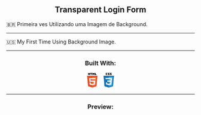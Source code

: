 <h2 align="center">Transparent Login Form</h2>


🇧🇷 Primeira ves Utilizando uma Imagem de Background.

---

🇺🇸 My First Time Using Background Image.

---
<h3 align="center">Built With:</h3>

<div align="center">
  <img src="https://raw.githubusercontent.com/devicons/devicon/master/icons/html5/html5-original-wordmark.svg" alt="html5" width="40" height="40"/> 
  <img src="https://raw.githubusercontent.com/devicons/devicon/master/icons/css3/css3-original-wordmark.svg" alt="css3" width="40" height="40"/> 
</div>

---

<h3 align="center"> Preview: </h3>

